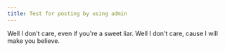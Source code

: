 ```yaml
---
title: Test for posting by using admin
---
```


Well I don't care, even if you're a sweet liar.
Well I don't care, cause I will make you believe.
